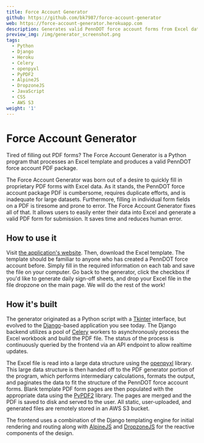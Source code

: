 ```yaml
---
title: Force Account Generator
github: https://github.com/bk7987/force-account-generator
web: https://force-account-generator.herokuapp.com
description: Generates valid PennDOT force account forms from Excel data. Built with Django, Celery, AlpineJS, and DropzoneJS.
preview_img: /img/generator_screenshot.png
tags:
  - Python
  - Django
  - Heroku
  - Celery
  - openpyxl
  - PyPDF2
  - AlpineJS
  - DropzoneJS
  - JavaScript
  - CSS
  - AWS S3
weight: '1'
---
```


# Force Account Generator

Tired of filling out PDF forms? The Force Account Generator is a Python program that processes an Excel template and produces a valid PennDOT force account PDF package.

The Force Account Generator was born out of a desire to quickly fill in proprietary PDF forms with Excel data. As it stands, the PennDOT force account package PDF is cumbersome, requires duplicate efforts, and is inadequate for large datasets. Furthermore, filling in individual form fields on a PDF is tiresome and prone to error. The Force Account Generator fixes all of that. It allows users to easily enter their data into Excel and generate a valid PDF form for submission. It saves time and reduces human error.

## How to use it

Visit [the application's website](https://force-account-generator.herokuapp.com). Then, download the Excel template. The template should be familiar to anyone who has created a PennDOT force account before. Simply fill in the required information on each tab and save the file on your computer. Go back to the generator, click the checkbox if you'd like to generate daily sign-off sheets, and drop your Excel file in the file dropzone on the main page. We will do the rest of the work!

## How it's built

The generator originated as a Python script with a [Tkinter](https://docs.python.org/3/library/tkinter.html) interface, but evolved to the [Django](https://www.djangoproject.com/)-based application you see today. The Django backend utilizes a pool of [Celery](https://docs.celeryproject.org/en/stable/) workers to asynchronously process the Excel workbook and build the PDF file. The status of the process is continuously queried by the frontend via an API endpoint to allow realtime updates.

The Excel file is read into a large data structure using the [openpyxl](https://openpyxl.readthedocs.io/en/stable/) library. This large data structure is then handed off to the PDF generator portion of the program, which performs intermediary calculations, formats the output, and paginates the data to fit the structure of the PennDOT force account forms. Blank template PDF form pages are then populated with the appropriate data using the [PyPDF2](https://pythonhosted.org/PyPDF2/) library. The pages are merged and the PDF is saved to disk and served to the user. All static, user-uploaded, and generated files are remotely stored in an AWS S3 bucket.

The frontend uses a combination of the Django templating engine for initial rendering and routing along with [AlpineJS](https://github.com/alpinejs/alpine) and [DropzoneJS](https://www.dropzonejs.com/) for the reactive components of the design.
